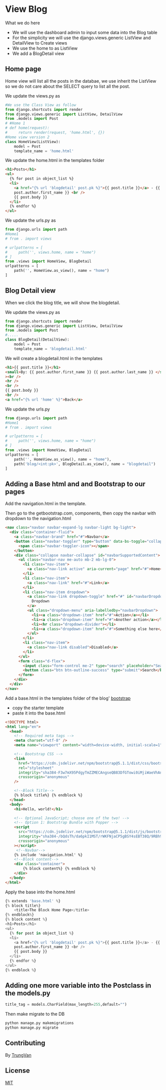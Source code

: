 # View Blog
What we do here
- We will use the dashboard admin to input some data into the Blog table
- For the simplicity we will use the django.views.generic ListView and DetailView to Create views
- We use the home to as ListView
- We add a BlogDetail view

## Home page
Home view will list all the posts in the databae, we use inherit the ListView so we do not care about the SELECT query to list all the post.

We update the views.py as
```python
#We use the Class View as follow
from django.shortcuts import render
from django.views.generic import ListView, DetailView
from .models import Post
# #Home 1
# def home(request):
#     return render(request, 'home.html', {})
#Home view version 2
class HomeView(ListView):
    model = Post
    template_name = 'home.html'
```
We update the home.html in the templates folder
```html
<h1>Posts</h1>
<ul>
  {% for post in object_list %}
  <li>
    <a href="{% url 'blogdetail' post.pk %}">{{ post.title }}</a> - {{
    post.author.first_name }} <br />
    {{ post.body }}
  </li>
  {% endfor %}
</ul>
```
We update the urls.py as
```python
from django.urls import path
#Home1
# from . import views

# urlpatterns = [
#     path('', views.home, name = "home")
# ]
from .views import HomeView, BlogDetail
urlpatterns = [
    path('', HomeView.as_view(), name = "home")
]
```
## Blog Detail view
When we click the blog title, we will show the blogdetail.

We update the views.py as
```python
from django.shortcuts import render
from django.views.generic import ListView, DetailView
from .models import Post
#.....
class BlogDetail(DetailView):
    model = Post
    template_name = 'blogdetail.html'
```
We will create a blogdetail.html in the templates
```html
<h1>{{ post.title }}</h1>
<small>By: {{ post.author.first_name }} {{ post.author.last_name }} </small
><br />
<hr />
<br />
{{ post.body }}
<br />
<a href="{% url 'home' %}">Back</a>
```
We update the urls.py
```python
from django.urls import path
#Home1
# from . import views

# urlpatterns = [
#     path('', views.home, name = "home")
# ]
from .views import HomeView, BlogDetail
urlpatterns = [
    path('', HomeView.as_view(), name = "home"),
    path('blog/<int:pk>', BlogDetail.as_view(), name = "blogdetail")
]

```
## Adding a Base html and and Bootstrap to our pages
Add the navigation.html in the template.

Then go to the getbootstrap.com, components, then copy the navbar with dropdown to the navigation.html
```html
<nav class="navbar navbar-expand-lg navbar-light bg-light">
  <div class="container-fluid">
    <a class="navbar-brand" href="#">Navbar</a>
    <button class="navbar-toggler" type="button" data-bs-toggle="collapse" data-bs-target="#navbarSupportedContent" aria-controls="navbarSupportedContent" aria-expanded="false" aria-label="Toggle navigation">
      <span class="navbar-toggler-icon"></span>
    </button>
    <div class="collapse navbar-collapse" id="navbarSupportedContent">
      <ul class="navbar-nav me-auto mb-2 mb-lg-0">
        <li class="nav-item">
          <a class="nav-link active" aria-current="page" href="#">Home</a>
        </li>
        <li class="nav-item">
          <a class="nav-link" href="#">Link</a>
        </li>
        <li class="nav-item dropdown">
          <a class="nav-link dropdown-toggle" href="#" id="navbarDropdown" role="button" data-bs-toggle="dropdown" aria-expanded="false">
            Dropdown
          </a>
          <ul class="dropdown-menu" aria-labelledby="navbarDropdown">
            <li><a class="dropdown-item" href="#">Action</a></li>
            <li><a class="dropdown-item" href="#">Another action</a></li>
            <li><hr class="dropdown-divider"></li>
            <li><a class="dropdown-item" href="#">Something else here</a></li>
          </ul>
        </li>
        <li class="nav-item">
          <a class="nav-link disabled">Disabled</a>
        </li>
      </ul>
      <form class="d-flex">
        <input class="form-control me-2" type="search" placeholder="Search" aria-label="Search">
        <button class="btn btn-outline-success" type="submit">Search</button>
      </form>
    </div>
  </div>
</nav>
```
Add a base.html in the templates folder of the blog'
[bootstrap](https://getbootstrap.com/docs/5.1/getting-started/introduction/)
- copy the starter template
- paste it into the base.html
```html
<!DOCTYPE html>
<html lang="en">
  <head>
    <!-- Required meta tags -->
    <meta charset="utf-8" />
    <meta name="viewport" content="width=device-width, initial-scale=1" />

    <!-- Bootstrap CSS -->
    <link
      href="https://cdn.jsdelivr.net/npm/bootstrap@5.1.1/dist/css/bootstrap.min.css"
      rel="stylesheet"
      integrity="sha384-F3w7mX95PdgyTmZZMECAngseQB83DfGTowi0iMjiWaeVhAn4FJkqJByhZMI3AhiU"
      crossorigin="anonymous"
    />

    <!--Block Title-->
    {% block title%} {% endblock %}
  </head>
  <body>
    <h1>Hello, world!</h1>

    <!-- Optional JavaScript; choose one of the two! -->
    <!-- Option 1: Bootstrap Bundle with Popper -->
    <script
      src="https://cdn.jsdelivr.net/npm/bootstrap@5.1.1/dist/js/bootstrap.bundle.min.js"
      integrity="sha384-/bQdsTh/da6pkI1MST/rWKFNjaCP5gBSY4sEBT38Q/9RBh9AH40zEOg7Hlq2THRZ"
      crossorigin="anonymous"
    ></script>
     <!--Navbar-->
    {% include 'navigation.html' %}
    <!--Block content-->
    <div class="container">
        {% block content%} {% endblock %}
    </div>
  </body>
</html>

```
Apply the base into the home.html
```python
{% extends 'base.html' %}
{% block title%}
    <title>The Block Home Page</title>
{% endblock%}
{% block content %}
<h1>Posts</h1>
<ul>
  {% for post in object_list %}
  <li>
    <a href="{% url 'blogdetail' post.pk %}">{{ post.title }}</a> - {{
    post.author.first_name }} <br />
    {{ post.body }}
  </li>
  {% endfor %}
</ul>
{% endblock %}
```
## Adding one more variable into the Postclass in the models.py
```python
title_tag = models.CharField(max_length=255,default="")
```
Then make migrate to the DB
```bash
python manage.py makemigrations
python manage.py migrate
```

## Contributing
By [TrungVan](https://www.facebook.com/trungnemo)
## License
[MIT](https://choosealicense.com/licenses/mit/)

